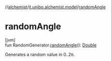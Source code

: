 //[alchemist](../../index.md)/[it.unibo.alchemist.model](index.md)/[randomAngle](random-angle.md)

# randomAngle

[jvm]\
fun RandomGenerator.[randomAngle](random-angle.md)(): [Double](https://kotlinlang.org/api/latest/jvm/stdlib/kotlin/-double/index.html)

Generates a random value in 0..2π.
